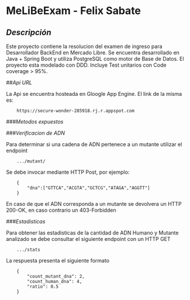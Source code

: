 # MeLiBeExam - Felix Sabate

## *Descripción*
Este proyecto contiene la resolucion del examen de ingreso para Desarrollador BackEnd en Mercado Libre.
Se encuentra desarrollado en Java + Spring Boot y utiliza PostgreSQL como motor de Base de Datos.
El proyecto esta modelado con DDD. Incluye Test unitarios con Code coverage > 95%.

##*Api URL*

La Api se encuentra hosteada en Gloogle App Engine. El link de la misma es:

```
	https://secure-wonder-285918.rj.r.appspot.com
```

###*Metodos expuestos*


###*Verificacion de ADN*

Para determinar si una cadena de ADN pertenece a un mutante utilizar el endpoint

```
	.../mutant/
```

Se debe invocar mediante HTTP Post, por ejemplo:

```
	{
		"dna":["GTTCA","ACGTA","GCTCG","ATAGA","AGGTT"]
	}
```

En caso de que el ADN corresponda a un mutante se devolvera un HTTP 200-OK, en caso contrario un
403-Forbidden


###*Estadisticas*

Para obtener las estadisticas de la cantidad de ADN Humano y Mutante analizado se debe consultar el siguiente endpoint con un HTTP GET

```
	.../stats
```
La respuesta presenta el siguiente formato

```
	{
	    "count_mutant_dna": 2,
	    "count_human_dna": 4,
	    "ratio": 0.5
	}
```



